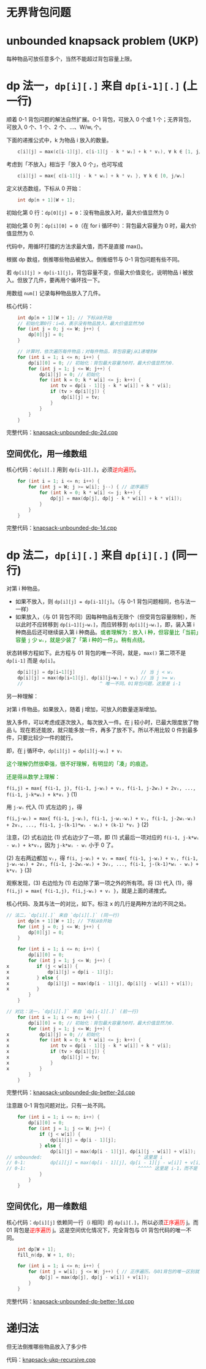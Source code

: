 # 无界背包问题
# unbounded knapsack problem (UKP)

每种物品可放任意多个，当然不能超过背包容量上限。

# dp 法一，`dp[i][.]` 来自 `dp[i-1][.]` (上一行)

顺着 0-1 背包问题的解法自然扩展。0-1 背包，可放入 0 个或 1 个；无界背包，可放入 0 个、1 个、2 个、...、W/wᵢ 个。

下面的递推公式中，k 为物品 i 放入的数量。

```cpp
    c[i][j] = max(c[i-1][j], c[i-1][j - k * wᵢ] + k * vᵢ), ∀ k ∈ [1, j/wᵢ]
```

考虑到「不放入」相当于「放入 0 个」，也可写成

```cpp
    c[i][j] = max{ c[i-1][j - k * wᵢ] + k * vᵢ }, ∀ k ∈ [0, j/wᵢ]
```

定义状态数组，下标从 0 开始：

```cpp
    int dp[n + 1][W + 1];
```

初始化第 0 行：`dp[0][j] = 0`：没有物品放入时，最大价值显然为 0

初始化第 0 列：`dp[i][0] = 0`（在 for i 循环中）：背包最大容量为 0 时，最大价值显然为 0.

代码中，用循环打擂的方法求最大值，而不是直接 max()。

根据 dp 数组，倒推哪些物品被放入。倒推细节与 0-1 背包问题有些不同。

若 `dp[i][j] > dp[i-1][j]`，背包容量不变，但最大价值变化，说明物品 i 被放入。但放了几件，要再用个循环找一下。

用数组 `num[]` 记录每种物品放入了几件。

核心代码：

```cpp
    int dp[n + 1][W + 1]; // 下标从0开始
    // 初始化第0行：i=0，表示没有物品放入，最大价值显然为0
    for (int j = 0; j <= W; j++) {
        dp[0][j] = 0;
    }

    // 计算时，依次遍历每件物品；对每件物品，背包容量j从1递增到W
    for (int i = 1; i <= n; i++) {
        dp[i][0] = 0; // 初始化：背包最大容量为0时，最大价值显然为0.
        for (int j = 1; j <= W; j++) {
            dp[i][j] = 0; // 初始化
            for (int k = 0; k * w[i] <= j; k++) {
                int tv = dp[i - 1][j - k * w[i]] + k * v[i];
                if (tv > dp[i][j]) {
                    dp[i][j] = tv;
                }
            }
        }
    }
```

完整代码：[knapsack-unbounded-dp-2d.cpp](code/knapsack-unbounded-dp-2d.cpp)

## 空间优化，用一维数组

核心代码：`dp[i][.]` 用到 `dp[i-1][.]`，必须<font color="red">逆向遍历</font>。

```c++
    for (int i = 1; i <= n; i++) {
        for (int j = W; j >= w[i]; j--) { // 逆序遍历
            for (int k = 0; k * w[i] <= j; k++) {
                dp[j] = max(dp[j], dp[j - k * w[i]] + k * v[i]);
            }
        }
    }
```

完整代码：[knapsack-unbounded-dp-1d.cpp](code/knapsack-unbounded-dp-1d.cpp)

# dp 法二，`dp[i][.]` 来自 `dp[i][.]` (同一行)

对第 i 种物品，
* 如果不放入，则 `dp[i][j] = dp[i-1][j]`。（与 0-1 背包问题相同，也与法一一样）
* 如果放入，（与 01 背包不同）因每种物品有无限个（但受背包容量限制），所以此时不应转移到 `dp[i−1][j−wᵢ]`，而应转移到 `dp[i][j−wᵢ]`，即，装入第 i 种商品后还可继续装入第 i 种商品。<font color="green">或者理解为：放入 i 种，但容量比「当前」容量 `j` 少 `wᵢ`，就是少装了「第 i 种的一件」。稍有点绕。</font>

状态转移方程如下。此方程与 01 背包的唯一不同，就是，`max()` 第二项不是 `dp[i-1]` 而是 `dp[i]`。

```c++
    dp[i][j] = dp[i−1][j]                        // 当 j < wᵢ
    dp[i][j] = max(dp[i−1][j], dp[i][j−wᵢ] + vᵢ) // 当 j >= wᵢ
    //                            ^ 唯一不同。01背包问题，这里是 i-1
```

另一种理解：

对第 i 件物品，如果放入，随着 j 增加，可放入的数量逐渐增加。

放入多件，可以考虑成逐次放入，每次放入一件。在 j 较小时，已最大限度放了物品 i。现在若还能放，就只能多放一件，再多了放不下。所以不用比较 0 件到最多件，只要比较少一件的就行。

即，在 j 循环中，`dp[i][j] = dp[i][j-wᵢ] + vᵢ`

<font color="green">这个理解仍然很牵强，很不好理解，有明显的「凑」的痕迹。</font>

<font color="green">还是得从数学上理解：</font>

`f(i,j) = max{ f(i-1, j), f(i-1, j-wᵢ) + vᵢ, f(i-1, j-2wᵢ) + 2vᵢ, ..., f(i-1, j-k*wᵢ) + k*vᵢ }` (1)

用 `j-wᵢ` 代入 (1) 式左边的 `j`，得

`f(i,j-wᵢ) = max{ f(i-1, j-wᵢ), f(i-1, j-wᵢ-wᵢ) + vᵢ, f(i-1, j-2wᵢ-wᵢ) + 2vᵢ, ..., f(i-1, j-(k-1)*wᵢ - wᵢ) + (k-1）*vᵢ }` (2)

注意，(2) 式右边比 (1) 式右边少了一项，即 (1) 式最后一项对应的 `f(i-1, j-k*wᵢ - wᵢ) + k*vᵢ`，因为 `j-k*wᵢ - wᵢ` 小于 0 了。

(2) 左右两边都加 `vᵢ`，得 `f(i, j-wᵢ) + vᵢ = max{ f(i-1, j-wᵢ) + vᵢ, f(i-1, j-wᵢ-wᵢ) + 2vᵢ, f(i-1, j-2wᵢ-wᵢ) + 3vᵢ, ..., f(i-1, j-(k-1)*wᵢ - wᵢ) + k*vᵢ }` (3)

观察发现，(3) 右边恰为 (1) 右边除了第一项之外的所有项。将 (3) 代入 (1)，得 `f(i,j) = max{ f(i-1,j), f(i,j-wᵢ) + vᵢ }`，就是上面的递推式。

核心代码、及其与法一的对比，如下。标注 x 的几行是两种方法的不同之处。

```cpp
// 法二，`dp[i][.]` 来自 `dp[i][.]` (同一行)
    int dp[n + 1][W + 1]; // 下标从0开始
    for (int j = 0; j <= W; j++) {
        dp[0][j] = 0;
    }

    for (int i = 1; i <= n; i++) {
        dp[i][0] = 0;
        for (int j = 1; j <= W; j++) {
x          if (j < w[i]) {
x              dp[i][j] = dp[i - 1][j];
x          } else {
x              dp[i][j] = max(dp[i - 1][j], dp[i][j - w[i]] + v[i]);
x          }
        }
    }

// 对比：法一，`dp[i][.]` 来自 `dp[i-1][.]` (前一行)
    for (int i = 1; i <= n; i++) {
        dp[i][0] = 0; // 初始化：背包最大容量为0时，最大价值显然为0.
        for (int j = 1; j <= W; j++) {
x           dp[i][j] = 0; // 初始化
x           for (int k = 0; k * w[i] <= j; k++) {
x               int tv = dp[i - 1][j - k * w[i]] + k * v[i];
x               if (tv > dp[i][j]) {
x                   dp[i][j] = tv;
x               }
x           }
        }
    }
```

完整代码：[knapsack-unbounded-dp-better-2d.cpp](code/knapsack-unbounded-dp-better-2d.cpp)

注意跟 0-1 背包问题对比，只有一处不同。

```cpp
    for (int i = 1; i <= n; i++) {
        dp[i][0] = 0;
        for (int j = 1; j <= W; j++) {
            if (j < w[i]) {
                dp[i][j] = dp[i - 1][j];
            } else {
                dp[i][j] = max(dp[i - 1][j], dp[i][j - w[i]] + v[i]);
// unbounded:                                   ^ 这里是 i
// 0-1:         dp[i][j] = max(dp[i - 1][j], dp[i - 1][j - w[i]] + v[i]);
// 0-1:                                         ^^^^^ 这里是 i-1，而不是 i
            }
        }
    }
```

## 空间优化，用一维数组

核心代码：`dp[i][j]` 依赖同一行（i 相同）的 `dp[i][.]`，所以必须<font color="red">正序遍历</font> j。而 01 背包是<font color=red>逆序遍历</font> j。这是空间优化情况下，完全背包与 01 背包代码的唯一不同。

```c++
    int dp[W + 1];
    fill_n(dp, W + 1, 0);

    for (int i = 1; i <= n; i++) {
        for (int j = w[i]; j <= W; j++) { // 正序遍历。与01背包的唯一区别就是此顺序。
            dp[j] = max(dp[j], dp[j - w[i]] + v[i]);
        }
    }
```

完整代码：[knapsack-unbounded-dp-better-1d.cpp](code/knapsack-unbounded-dp-better-1d.cpp)

# 递归法

但无法倒推哪些物品放入了多少件

代码：[knapsack-ukp-recursive.cpp](code/knapsack-ukp-recursive.cpp)

